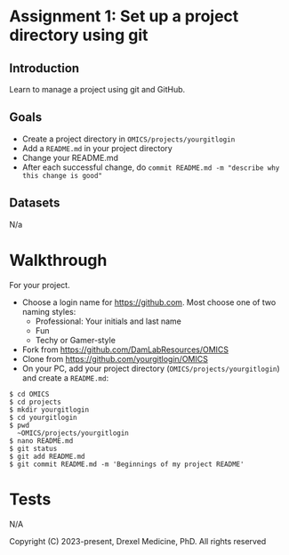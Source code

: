 # Assignment 1: Set up a project directory using git

## Introduction

Learn to manage a project using git and GitHub.

## Goals

- Create a project directory in `OMICS/projects/yourgitlogin`
- Add a `README.md` in your project directory
- Change your README.md
- After each successful change, do `commit README.md -m "describe why this change is good"`

## Datasets

N/a

# Walkthrough

For your project.
 - Choose a login name for https://github.com. Most choose one of two naming styles:
   - Professional: Your initials and last name
   - Fun
   - Techy or Gamer-style
 - Fork from https://github.com/DamLabResources/OMICS
 - Clone from https://github.com/yourgitlogin/OMICS
 - On your PC, add your project directory (`OMICS/projects/yourgitlogin`) and create a `README.md`:
```
$ cd OMICS
$ cd projects
$ mkdir yourgitlogin
$ cd yourgitlogin
$ pwd
  ~OMICS/projects/yourgitlogin
$ nano README.md  
$ git status
$ git add README.md
$ git commit README.md -m 'Beginnings of my project README'
```

# Tests

N/A

Copyright (C) 2023-present, Drexel Medicine, PhD. All rights reserved
